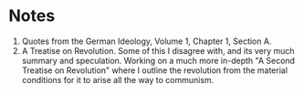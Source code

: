 # Notes

1. Quotes from the German Ideology, Volume 1, Chapter 1, Section A.
2. A Treatise on Revolution. Some of this I disagree with, and its very much summary and speculation. Working on a much more in-depth "A Second Treatise on Revolution" where I outline the revolution from the material conditions for it to arise all the way to communism.
